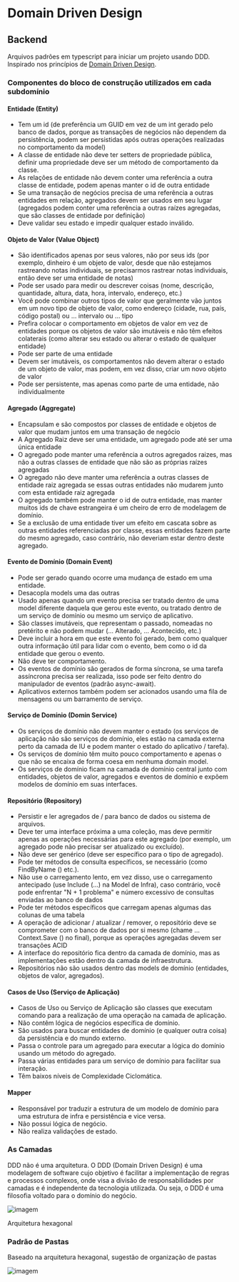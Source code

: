 # Domain Driven Design

## Backend

Arquivos padrões em typescript para iniciar um projeto usando DDD. Inspirado nos princípios de [Domain Driven Design](https://khalilstemmler.com/articles/categories/domain-driven-design/).

### Componentes do bloco de construção utilizados em cada subdomínio

#### Entidade (Entity)

-    Tem um id (de preferência um GUID em vez de um int gerado pelo banco de dados, porque as transações de negócios não dependem da persistência, podem ser persistidas após outras operações realizadas no comportamento da model)
-    A classe de entidade não deve ter setters de propriedade pública, definir uma propriedade deve ser um método de comportamento da classe.
-    As relações de entidade não devem conter uma referência a outra classe de entidade, podem apenas manter o id de outra entidade
-    Se uma transação de negócios precisa de uma referência a outras entidades em relação, agregados devem ser usados ​​em seu lugar (agregados podem conter uma referência a outras raízes agregadas, que são classes de entidade por definição)
-    Deve validar seu estado e impedir qualquer estado inválido.

#### Objeto de Valor (Value Object)

-    São identificados apenas por seus valores, não por seus ids (por exemplo, dinheiro é um objeto de valor, desde que não estejamos rastreando notas individuais, se precisarmos rastrear notas individuais, então deve ser uma entidade de notas)
-    Pode ser usado para medir ou descrever coisas (nome, descrição, quantidade, altura, data, hora, intervalo, endereço, etc.)
-    Você pode combinar outros tipos de valor que geralmente vão juntos em um novo tipo de objeto de valor, como endereço (cidade, rua, país, código postal) ou ... intervalo ou ... tipo
-    Prefira colocar o comportamento em objetos de valor em vez de entidades porque os objetos de valor são imutáveis ​​e não têm efeitos colaterais (como alterar seu estado ou alterar o estado de qualquer entidade)
-    Pode ser parte de uma entidade
-    Devem ser imutáveis, os comportamentos não devem alterar o estado de um objeto de valor, mas podem, em vez disso, criar um novo objeto de valor
-    Pode ser persistente, mas apenas como parte de uma entidade, não individualmente

#### Agregado (Aggregate)

-    Encapsulam e são compostos por classes de entidade e objetos de valor que mudam juntos em uma transação de negócio
-    A Agregado Raiz deve ser uma entidade, um agregado pode até ser uma única entidade
-    O agregado pode manter uma referência a outros agregados raizes, mas não a outras classes de entidade que não são as próprias raízes agregadas
-    O agregado não deve manter uma referência a outras classes de entidade raiz agregada se essas outras entidades não mudarem junto com esta entidade raiz agregada
-    O agregado também pode manter o id de outra entidade, mas manter muitos ids de chave estrangeira é um cheiro de erro de modelagem de domínio.
-    Se a exclusão de uma entidade tiver um efeito em cascata sobre as outras entidades referenciadas por classe, essas entidades fazem parte do mesmo agregado, caso contrário, não deveriam estar dentro deste agregado.

#### Evento de Domínio (Domain Event)

-    Pode ser gerado quando ocorre uma mudança de estado em uma entidade.
-    Desacopla models uma das outras
-    Usado apenas quando um evento precisa ser tratado dentro de uma model diferente daquela que gerou este evento, ou tratado dentro de um serviço de domínio ou mesmo um serviço de aplicativo.
-    São classes imutáveis, que representam o passado, nomeadas no pretérito e não podem mudar (... Alterado, ... Acontecido, etc.)
-    Deve incluir a hora em que este evento foi gerado, bem como qualquer outra informação útil para lidar com o evento, bem como o id da entidade que gerou o evento.
-    Não deve ter comportamento.
-    Os eventos de domínio são gerados de forma síncrona, se uma tarefa assíncrona precisa ser realizada, isso pode ser feito dentro do manipulador de eventos (padrão async-await).
-    Aplicativos externos também podem ser acionados usando uma fila de mensagens ou um barramento de serviço.

#### Serviço de Domínio (Domin Service)

-    Os serviços de domínio não devem manter o estado (os serviços de aplicação não são serviços de domínio, eles estão na camada externa perto da camada de IU e podem manter o estado do aplicativo / tarefa).
-    Os serviços de domínio têm muito pouco comportamento e apenas o que não se encaixa de forma coesa em nenhuma domain model.
-    Os serviços de domínio ficam na camada de domínio central junto com entidades, objetos de valor, agregados e eventos de domínio e expõem modelos de domínio em suas interfaces.

#### Repositório (Repository)

-    Persistir e ler agregados de / para banco de dados ou sistema de arquivos.
-    Deve ter uma interface próxima a uma coleção, mas deve permitir apenas as operações necessárias para este agregado (por exemplo, um agregado pode não precisar ser atualizado ou excluído).
-    Não deve ser genérico (deve ser específico para o tipo de agregado).
-    Pode ter métodos de consulta específicos, se necessário (como FindByName () etc.).
-    Não use o carregamento lento, em vez disso, use o carregamento antecipado (use Include (...) na Model de Infra), caso contrário, você pode enfrentar "N + 1 problema" e número excessivo de consultas enviadas ao banco de dados
-    Pode ter métodos específicos que carregam apenas algumas das colunas de uma tabela
-    A operação de adicionar / atualizar / remover, o repositório deve se comprometer com o banco de dados por si mesmo (chame ... Context.Save () no final), porque as operações agregadas devem ser transações ACID
-    A interface do repositório fica dentro da camada de domínio, mas as implementações estão dentro da camada de infraestrutura.
-    Repositórios não são usados ​​dentro das models de domínio (entidades, objetos de valor, agregados).

#### Casos de Uso (Serviço de Aplicação)

-    Casos de Uso ou Serviço de Aplicação são classes que executam comando para a realização de uma operação na camada de aplicação.
-    Não contêm lógica de negócios específica de domínio.
-    São usados para buscar entidades de domínio (e qualquer outra coisa) da persistência e do mundo externo.
-    Passa o controle para um agregado para executar a lógica do domínio usando um método do agregado.
-    Passa várias entidades para um serviço de domínio para facilitar sua interação.
-    Têm baixos níveis de Complexidade Ciclomática.

#### Mapper

-    Responsável por traduzir a estrutura de um modelo de domínio para uma estrutura de infra e persistência e vice versa.
-    Não possui lógica de negócio.
-    Não realiza validações de estado.

### As Camadas

DDD não é uma arquitetura. O DDD (Domain Driven Design) é uma modelagem de software cujo objetivo é facilitar a implementação de regras e processos complexos, onde visa a divisão de responsabilidades por camadas e é independente da tecnologia utilizada. Ou seja, o DDD é uma filosofia voltado para o domínio do negócio.

![imagem](./readme/arquitetura-hexagonal.jpg 'imagem')

Arquitetura hexagonal

### Padrão de Pastas

Baseado na arquitetura hexagonal, sugestão de organização de pastas

![imagem](./readme/padrao-pastas.png 'imagem')
